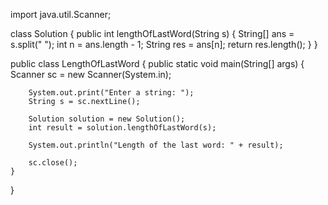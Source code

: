 import java.util.Scanner;

class Solution {
    public int lengthOfLastWord(String s) {
        String[] ans = s.split(" ");
        int n = ans.length - 1;
        String res = ans[n];
        return res.length();
    }
}

public class LengthOfLastWord {
    public static void main(String[] args) {
        Scanner sc = new Scanner(System.in);

        System.out.print("Enter a string: ");
        String s = sc.nextLine();

        Solution solution = new Solution();
        int result = solution.lengthOfLastWord(s);

        System.out.println("Length of the last word: " + result);

        sc.close();
    }
}